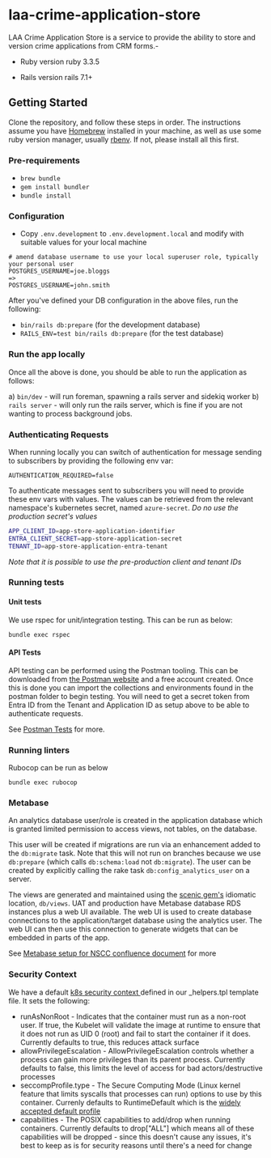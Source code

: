 # laa-crime-application-store

LAA Crime Application Store is a service to provide the ability to store and version crime applications from CRM forms.-

* Ruby version
ruby 3.3.5

* Rails version
rails 7.1+

## Getting Started

Clone the repository, and follow these steps in order.
The instructions assume you have [Homebrew](https://brew.sh) installed in your machine, as well as use some ruby version manager, usually [rbenv](https://github.com/rbenv/rbenv). If not, please install all this first.

### Pre-requirements

* `brew bundle`
* `gem install bundler`
* `bundle install`

### Configuration

* Copy `.env.development` to `.env.development.local` and modify with suitable values for your local machine

```
# amend database username to use your local superuser role, typically your personal user
POSTGRES_USERNAME=joe.bloggs
=>
POSTGRES_USERNAME=john.smith
```

After you've defined your DB configuration in the above files, run the following:

* `bin/rails db:prepare` (for the development database)
* `RAILS_ENV=test bin/rails db:prepare` (for the test database)

### Run the app locally

Once all the above is done, you should be able to run the application as follows:

a) `bin/dev` - will run foreman, spawning a rails server and sidekiq worker
b) `rails server` - will only run the rails server, which is fine if you are not wanting to process background jobs.

### Authenticating Requests

When running locally you can switch of authentication for message sending to subscribers by providing the following env var:

```
AUTHENTICATION_REQUIRED=false
```

To authenticate messages sent to subscribers you will need to provide these env vars with values. The values can be retrieved from the relevant namespace's kubernetes secret, named `azure-secret`. *Do no use the production secret's values*

```sh
APP_CLIENT_ID=app-store-application-identifier
ENTRA_CLIENT_SECRET=app-store-application-secret
TENANT_ID=app-store-application-entra-tenant
```

*Note that it is possible to use the pre-production client and tenant IDs*

### Running tests

#### Unit tests

We use rspec for unit/integration testing. This can be run as below:

```shell
bundle exec rspec
```

#### API Tests

API testing can be performed using the Postman tooling. This can be downloaded from [the Postman website](https://www.postman.com/) and a free account created. Once this is done you can import the collections and environments found in the postman folder to begin testing. You will need to get a secret token from Entra ID from the Tenant and Application ID as setup above to be able to authenticate requests.

See [Postman Tests](postman/README.md) for more.

### Running linters

Rubocop can be run as below
```shell
bundle exec rubocop
```

### Metabase

An analytics database user/role is created in the application database which is granted limited permission to access views, not tables, on the database.

This user will be created if migrations are run via an enhancement added to the `db:migrate` task. Note that this will not run on branches because we use
`db:prepare` (which calls `db:schema:load` not `db:migrate`). The user can be created by explicitly calling the rake task `db:config_analytics_user` on a server.

The views are generated and maintained using the [scenic gem's](https://github.com/scenic-views/scenic) idiomatic location, `db/views`. UAT and production have Metabase database RDS instances plus a web UI available. The web UI is used to create database connections to the application/target database using the analytics user. The web UI can then use this connection to generate widgets that can be embedded in parts of the app.

See [Metabase setup for NSCC confluence document](https://dsdmoj.atlassian.net/wiki/x/XABEJAE) for more


### Security Context
We have a default [k8s security context ](https://kubernetes.io/docs/reference/generated/kubernetes-api/v1.30/#securitycontext-v1-core) defined in our _helpers.tpl template file. It sets the following:

- runAsNonRoot - Indicates that the container must run as a non-root user. If true, the Kubelet will validate the image at runtime to ensure that it does not run as UID 0 (root) and fail to start the container if it does. Currently defaults to true, this reduces attack surface
- allowPrivilegeEscalation - AllowPrivilegeEscalation controls whether a process can gain more privileges than its parent process. Currently defaults to false, this limits the level of access for bad actors/destructive processes
- seccompProfile.type - The Secure Computing Mode (Linux kernel feature that limits syscalls that processes can run) options to use by this container. Currenly defaults to RuntimeDefault which is the [widely accepted default profile](https://docs.docker.com/engine/security/seccomp/#significant-syscalls-blocked-by-the-default-profile)
- capabilities - The POSIX capabilities to add/drop when running containers. Currently defaults to drop["ALL"] which means all of these capabilities will be dropped - since this doesn't cause any issues, it's best to keep as is for security reasons until there's a need for change
